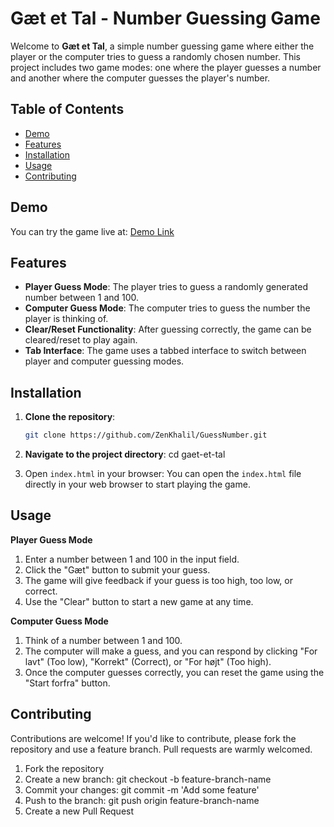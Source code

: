 # Gæt et Tal - Number Guessing Game

Welcome to **Gæt et Tal**, a simple number guessing game where either the player or the computer tries to guess a randomly chosen number. This project includes two game modes: one where the player guesses a number and another where the computer guesses the player's number.

## Table of Contents

- [Demo](#demo)
- [Features](#features)
- [Installation](#installation)
- [Usage](#usage)
- [Contributing](#contributing)

## Demo

You can try the game live at: [Demo Link](https://guessnumber-rkf0.onrender.com)

## Features

- **Player Guess Mode**: The player tries to guess a randomly generated number between 1 and 100.
- **Computer Guess Mode**: The computer tries to guess the number the player is thinking of.
- **Clear/Reset Functionality**: After guessing correctly, the game can be cleared/reset to play again.
- **Tab Interface**: The game uses a tabbed interface to switch between player and computer guessing modes.

## Installation

1. **Clone the repository**:
   ```bash
   git clone https://github.com/ZenKhalil/GuessNumber.git

2. **Navigate to the project directory**:
    cd gaet-et-tal

3. Open `index.html` in your browser: You can open the `index.html` file directly in your web browser to start playing the game.

## Usage

**Player Guess Mode**

1. Enter a number between 1 and 100 in the input field.
2. Click the "Gæt" button to submit your guess.
3. The game will give feedback if your guess is too high, too low, or correct.
4. Use the "Clear" button to start a new game at any time.

**Computer Guess Mode**

1. Think of a number between 1 and 100.
2. The computer will make a guess, and you can respond by clicking "For lavt" (Too low), "Korrekt" (Correct), or "For højt" (Too high).
3. Once the computer guesses correctly, you can reset the game using the "Start forfra" button.

## Contributing
Contributions are welcome! If you'd like to contribute, please fork the repository and use a feature branch. Pull requests are warmly welcomed.

1. Fork the repository
2. Create a new branch: git checkout -b feature-branch-name
3. Commit your changes: git commit -m 'Add some feature'
4. Push to the branch: git push origin feature-branch-name
5. Create a new Pull Request
